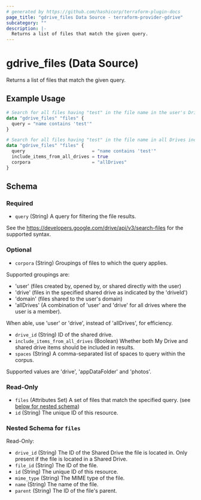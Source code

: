 ```yaml
---
# generated by https://github.com/hashicorp/terraform-plugin-docs
page_title: "gdrive_files Data Source - terraform-provider-gdrive"
subcategory: ""
description: |-
  Returns a list of files that match the given query.
---
```


# gdrive_files (Data Source)

Returns a list of files that match the given query.

## Example Usage

```terraform
# Search for all files having "test" in the file name in the user's Drive
data "gdrive_files" "files" {
  query = "name contains 'test'"
}

# Search for all files having "test" in the file name in all Drives including the user's
data "gdrive_files" "files" {
  query                         = "name contains 'test'"
  include_items_from_all_drives = true
  corpora                       = "allDrives"
}
```

<!-- schema generated by tfplugindocs -->
## Schema

### Required

- `query` (String) A query for filtering the file results.

See the https://developers.google.com/drive/api/v3/search-files for the supported syntax.

### Optional

- `corpora` (String) Groupings of files to which the query applies.

Supported groupings are:
* 'user' (files created by, opened by, or shared directly with the user)
* 'drive' (files in the specified shared drive as indicated by the 'driveId')
* 'domain' (files shared to the user's domain)
* 'allDrives' (A combination of 'user' and 'drive' for all drives where the user is a member).

When able, use 'user' or 'drive', instead of 'allDrives', for efficiency.
- `drive_id` (String) ID of the shared drive.
- `include_items_from_all_drives` (Boolean) Whether both My Drive and shared drive items should be included in results.
- `spaces` (String) A comma-separated list of spaces to query within the corpus.

Supported values are 'drive', 'appDataFolder' and 'photos'.

### Read-Only

- `files` (Attributes Set) A set of files that match the specified query. (see [below for nested schema](#nestedatt--files))
- `id` (String) The unique ID of this resource.

<a id="nestedatt--files"></a>
### Nested Schema for `files`

Read-Only:

- `drive_id` (String) The ID of the Shared Drive the file is located in. Only present if the file is located in a Shared Drive.
- `file_id` (String) The ID of the file.
- `id` (String) The unique ID of this resource.
- `mime_type` (String) The MIME type of the file.
- `name` (String) The name of the file.
- `parent` (String) The ID of the file's parent.
